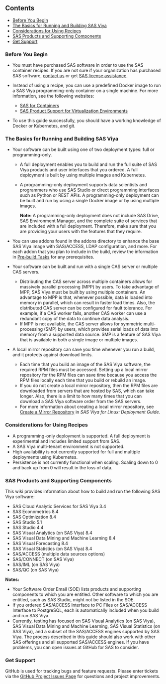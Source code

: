 ## Contents

- [Before You Begin](#before-you-begin)
- [The Basics for Running and Building SAS Viya](#the-basics-for-running-and-building-sas-viya)
- [Considerations for Using Recipes](#considerations-for-using-recipes)
- [SAS Products and Supporting Components](#sas-products-and-supporting-components)
- [Get Support](#get-support)

### Before You Begin

- You must have purchased SAS software in order to use the SAS container recipes. If you are not sure if your organization has purchased SAS software, [contact us](https://www.sas.com/en_us/software/how-to-buy.html) or get [SAS license assistance](https://support.sas.com/en/technical-support/license-assistance.html).

- Instead of using a recipe, you can use a predefined Docker image to run a SAS Viya programming-only container on a single machine. For more information, see the following websites:

  - [SAS for Containers](http://support.sas.com/rnd/containers/)
  - [SAS Product Support for Virtualization Environments](https://support.sas.com/techsup/pcn/virtualization.html)

- To use this guide successfully, you should have a working knowledge of Docker or Kubernetes, and git.

### The Basics for Running and Building SAS Viya 

- Your software can be built using one of two deployment types: full or programming-only.

  - A full deployment enables you to build and run the full suite of SAS Viya products and user interfaces that you ordered. A full deployment is built by using multiple images and Kubernetes.

  - A programming-only deployment supports data scientists and programmers who use SAS Studio or direct programming interfaces such as Python or REST APIs. A programming-only deployment can be built and run by using a single Docker image or by using multiple images. 

    **Note:** A programming-only deployment does not include SAS Drive, SAS Environment Manager, and the complete suite of services that are included with a full deployment. Therefore, make sure that you are providing your users with the features that they require.

- You can use addons found in the addons directory to enhance the base SAS Viya image with SAS/ACCESS, LDAP configuration, and more. For each addon that you plan to include in the build, review the information in [Pre-build Tasks](Pre-build-Tasks) for any prerequisites.

- Your software can be built and run with a single CAS server or multiple CAS servers.

  - Distributing the CAS server across multiple containers allows for massively parallel processing (MPP) by users. To take advantage of MPP, SAS Viya must be built by using multiple containers. An advantage to MPP is that, whenever possible, data is loaded into memory in parallel, which can result in faster load times. Also, the distributed CAS server can be configured for fault tolerance. For example, if a CAS worker fails, another CAS worker can use a redundant copy of the data to continue data analysis.
  - If MPP is not available, the CAS server allows for symmetric multi-processing (SMP) by users, which provides serial loads of data into memory from a supported data source. SMP is a feature of SAS Viya that is available in both a single image or multiple images. 

- A local mirror repository can save you time whenever you run a build, and it protects against download limits.

  - Each time that you build an image of the SAS Viya software, the required RPM files must be accessed. Setting up a local mirror repository for the RPM files can save time because you access the RPM files locally each time that you build or rebuild an image.
  -  If you do not create a local mirror repository, then the RPM files are downloaded from servers that are hosted by SAS, which can take longer. Also, there is a limit to how many times that you can download a SAS Viya software order from the SAS servers.
  - For more information about creating a local mirror repository, see [Create a Mirror Repository](https://go.documentation.sas.com/?docsetId=dplyml0phy0lax&amp;docsetTarget=p1ilrw734naazfn119i2rqik91r0.htm&amp;docsetVersion=3.4) in _SAS Viya for Linux: Deployment Guide_.

### Considerations for Using Recipes
  
  - A programming-only deployment is supported. A full deployment is experimental and includes limited support from SAS.
  - A SAS Viya multi-tenant environment is not supported.
  - High availability is not currently supported for full and multiple deployments using Kubernetes.
  - Persistence is not currently functional when scaling. Scaling down to 0 and back up from 0 will result in the loss of data.

### SAS Products and Supporting Components

This wiki provides information about how to build and run the following SAS Viya software:

- SAS Cloud Analytic Services for SAS Viya 3.4
- SAS Econometrics 8.4
- SAS Optimization 8.4
- SAS Studio 5.1
- SAS Studio 4.4
- SAS Visual Analytics (on SAS Viya) 8.4
- SAS Visual Data Mining and Machine Learning 8.4
- SAS Visual Forecasting 8.4
- SAS Visual Statistics (on SAS Viya) 8.4
- SAS/ACCESS (multiple data sources options) 
- SAS/CONNECT (on SAS Viya)
- SAS/IML (on SAS Viya)
- SAS/QC (on SAS Viya)

**Notes:**
- Your Software Order Email (SOE) lists products and supporting components to which you are entitled. Other software to which you are entitled, such as SAS Studio, might not be listed in the SOE.
- If you ordered SAS/ACCESS Interface to PC Files or SAS/ACCESS Interface to PostgreSQL, each is automatically included when you build and run SAS Viya. 
- Currently, testing has focused on SAS Visual Analytics (on SAS Viya), SAS Visual Data Mining and Machine Learning, SAS Visual Statistics (on SAS Viya), and a subset of the SAS/ACCESS engines supported by SAS Viya. The process described in this guide should also work with other SAS offerings and all supported SAS/ACCESS engines. If you have problems, you can open issues at GitHub for SAS to consider. 

### Get Support

GitHub is used for tracking bugs and feature requests. Please enter tickets via the [GitHub Project Issues Page](https://github.com/sassoftware/sas-container-recipes/issues) for questions and project improvements.
